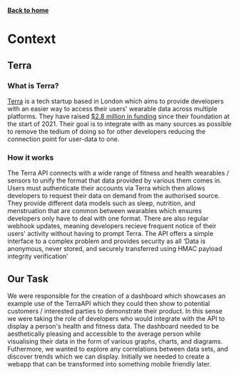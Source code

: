[__Back to home__](../index.md)

# Context

## Terra 

### What is Terra?

[Terra](https://tryterra.co/) is a tech startup based in London which aims to provide developers with an easier way to access their users' wearable data across multiple platforms. They have raised [$2.8 million in funding](https://www.crunchbase.com/organization/terra-5293/company_financials) since their foundation at the start of 2021. Their goal is to integrate with as many sources as possible to remove the tedium of doing so for other developers reducing the connection point for user-data to one.

### How it works

The Terra API connects with a wide range of fitness and health wearables / sensors to unify the format that data provided by various them comes in.
Users must authenticate their accounts via Terra which then allows developers to request their data on demand from the authorised source.
They provide different data models such as sleep, nutrition, and menstruation that are common between wearables which ensures developers only have to deal with one format. There are also regular webhook updates, meaning developers recieve frequent notice of their users' activity without having to prompt Terra.
The API offers a simple interface to a complex problem and provides security as all 'Data is anonymous, never stored, and securely transferred using HMAC payload integrity verification'

## Our Task

We were responsible for the creation of a dashboard which showcases an example use of the TerraAPI which they could then show to potential customers / interested parties to demonstrate their product. In this sense we were taking the role of developers who would integrate with the API to display a person's health and fitness data.
The dashboard needed to be aesthetically pleasing and accessible to the average person while visualising their data in the form of various graphs, charts, and diagrams.
Futhermore, we wanted to explore any correlations between data sets, and discover trends which we can display.
Initially we needed to create a webapp that can be transformed into something mobile friendly later.
 
<!-- 
Having been recently featured in the arrticle , Terra wanted to be able to show their services through a web app which was user friendly and didn't require to be a developper .

- Our task : 
As developpers we were ask to build out a dashboard that would allow users to log in with their fitness account pull historucal data from the past few months and show them detailed insights about how their sleep sports performance has evolved over dfferent periods. Ths will be in the forrm of dynamic graphs, charts and auto-generated reports.
In more details we have to explore correlaions between these different metriics and provide analyses tto an end user of the differentt patterns that emerged. 
- Organization 
The idea is to create a website to view this on with the potential to move this to an app in the future. For the backend Node.js was agreed on while frontend would be implemented using React. We will also need to have a database which we can pull data from to display our analysis on the website. This will also involve authentication via the backend to ensure use of a Terra account. 
XWe divided the work into two teams : back end and front end but merged ll our ideas together.
Having 6 weeks to complete the projectt we had to keep a tight schedule  -->


